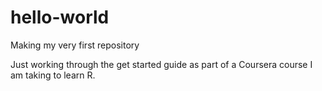 # hello-world
Making my very first repository

Just working through the get started guide as part of a Coursera course I am taking to learn R.
